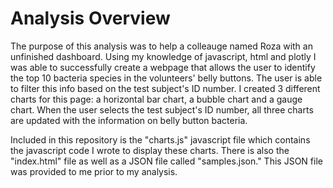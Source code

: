 # Analysis Overview

The purpose of this analysis was to help a colleauge named Roza with an unfinished dashboard. Using my knowledge of javascript, html and plotly I was able to successfully create a webpage that allows the user to identify the top 10 bacteria species in the volunteers' belly buttons. 
The user is able to filter this info based on the test subject's ID number. I created 3 different charts for this page: a horizontal bar chart, a bubble chart and a gauge chart. When the user selects the test subject's ID number, all three charts are updated with the information on belly button bacteria.

Included in this repository is the "charts.js" javascript file which contains the javascript code I wrote to display these charts. There is also the "index.html" file as well as a JSON file called "samples.json." This JSON file was provided to me prior to my analysis.

